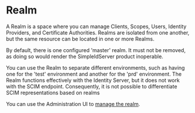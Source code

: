 # Realm

A Realm is a space where you can manage Clients, Scopes, Users, Identity Providers, and Certificate Authorities. Realms are isolated from one another, but the same resource can be located in one or more Realms.

By default, there is one configured 'master' realm. It must not be removed, as doing so would render the SimpleIdServer product inoperable.

You can use the Realm to separate different environments, such as having one for the 'test' environment and another for the 'prd' environment. The Realm functions effectively with the Identity Server, but it does not work with the SCIM endpoint. 
Consequently, it is not possible to differentiate SCIM representations based on realms

You can use the Administration UI to [manage the realm](/documentation/adminui/realm.html).